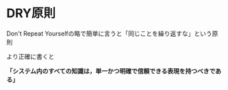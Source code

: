 # DRY原則

Don't Repeat Yourselfの略で簡単に言うと「同じことを繰り返すな」という原則

より正確に書くと 

**「システム内のすべての知識は，単一かつ明確で信頼できる表現を持つべきである」**
